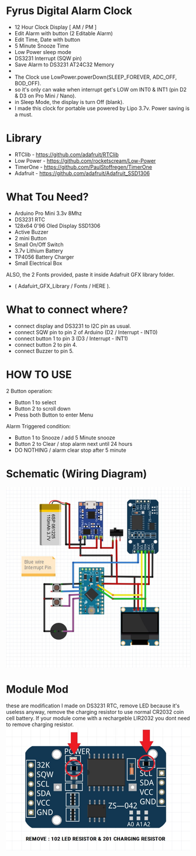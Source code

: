 # Fyrus Digital Alarm Clock
* 12 Hour Clock Display [ AM / PM ]
* Edit Alarm with button (2 Editable Alarm)
* Edit Time, Date with button
* 5 Minute Snooze Time
* Low Power sleep mode
* DS3231 Interrupt (SQW pin)
* Save Alarm to DS3231 AT24C32 Memory
* 
* The Clock use LowPower.powerDown(SLEEP_FOREVER, ADC_OFF, BOD_OFF).
* so it's only can wake when interrupt get's LOW om INT0 & INT1 (pin D2 & D3 on Pro Mini / Nano).
* in Sleep Mode, the display is turn Off (blank).
* I made this clock for portable use powered by Lipo 3.7v. Power saving is a must.

# Library
* RTClib    - https://github.com/adafruit/RTClib
* Low Power - https://github.com/rocketscream/Low-Power
* TimerOne  - https://github.com/PaulStoffregen/TimerOne
* Adafruit  - https://github.com/adafruit/Adafruit_SSD1306

# What Tou Need?
- Arduino Pro Mini 3.3v 8Mhz
- DS3231 RTC
- 128x64 0'96 Oled Display SSD1306
- Active Buzzer
- 2 mini Button
- Small On/Off Switch
- 3.7v Lithium Battery
- TP4056 Battery Charger
- Small Electrical Box

ALSO, the 2 Fonts provided, paste it inside Adafruit GFX library folder.
- ( Adafuirt_GFX_Library / Fonts / HERE ).

# What to connect where?
- connect display and DS3231 to I2C pin as usual.
- connect SQW pin  to pin 2 of Arduino (D2 / Interrupt - INT0)
- connect button 1 to pin 3 (D3 / Interrupt - INT1)
- connect button 2 to pin 4.
- connect Buzzer to pin 5.

# HOW TO USE
2 Button operation:
- Button 1 to select
- Button 2 to scroll down
- Press both Button to enter Menu

Alarm Triggered condition:
- Button 1 to Snooze / add 5 Minute snooze
- Button 2 to Clear  / stop alarm next until 24 hours
- DO NOTHING         / alarm clear stop after 5 minute


# Schematic (Wiring Diagram)
![](https://github.com/fyrus7/FyrusDigitalAlarmClock/blob/main/Schematic.jpg)

# Module Mod
these are modification I made on DS3231 RTC, remove LED because it's useless anyway, remove the charging resistor to use normal CR2032 coin cell battery. If your module come with a rechargeble LIR2032 you dont need to remove charging resistor.
![](https://github.com/fyrus7/FyrusDigitalAlarmClock/blob/main/DS3231%20MOD.jpg)

